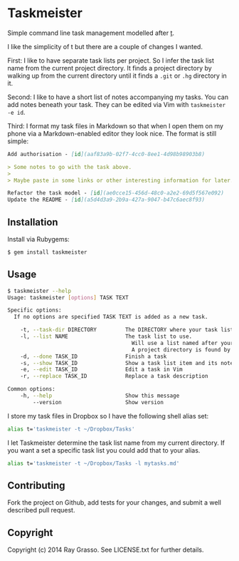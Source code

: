 # Taskmeister

Simple command line task management modelled after [t](http://stevelosh.com/projects/t/).

I like the simplicity of t but there are a couple of changes I wanted.

First: I like to have separate task lists per project. So I infer the task list
name from the current project directory. It finds a project directory by walking
up from the current directory until it finds a `.git` or `.hg` directory in it.

Second: I like to have a short list of notes accompanying my tasks. You can add
notes beneath your task. They can be edited via Vim with `taskmeister -e id`.

Third: I format my task files in Markdown so that when I open them on my phone
via a Markdown-enabled editor they look nice. The format is still simple:

```markdown
Add authorisation - [id](aaf83a9b-02f7-4cc0-8ee1-4d98b98903b8)

> Some notes to go with the task above.
>
> Maybe paste in some links or other interesting information for later.

Refactor the task model - [id](ae0cce15-456d-48c0-a2e2-69d5f567e092)
Update the README - [id](a5d4d3a9-2b9a-427a-9047-b47c6aec8f93)
```

## Installation

Install via Rubygems:

```sh
$ gem install taskmeister
```

## Usage

```sh
$ taskmeister --help
Usage: taskmeister [options] TASK TEXT

Specific options:
  If no options are specified TASK TEXT is added as a new task.

    -t, --task-dir DIRECTORY         The DIRECTORY where your task lists are stored. (Defaults to pwd)
    -l, --list NAME                  The task list to use.
                                       Will use a list named after your current project directory if not supplied.
                                       A project directory is found by walking up from the current directory and stopping if a .git or .hg directory is found.
    -d, --done TASK_ID               Finish a task
    -s, --show TASK_ID               Show a task list item and its notes
    -e, --edit TASK_ID               Edit a task in Vim
    -r, --replace TASK_ID            Replace a task description

Common options:
    -h, --help                       Show this message
        --version                    Show version
```

I store my task files in Dropbox so I have the following shell alias set:

```sh
alias t='taskmeister -t ~/Dropbox/Tasks'
```

I let Taskmeister determine the task list name from my current directory. If
you want a set a specific task list you could add that to your alias.

```sh
alias t='taskmeister -t ~/Dropbox/Tasks -l mytasks.md'
```

## Contributing

Fork the project on Github, add tests for your changes, and submit a well described pull request.

## Copyright

Copyright (c) 2014 Ray Grasso. See LICENSE.txt for further details.
